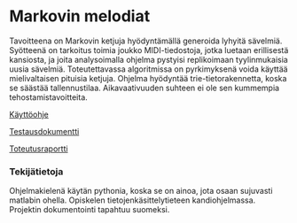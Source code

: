 # Markovin melodiat
Tavoitteena on Markovin ketjuja hyödyntämällä generoida lyhyitä sävelmiä. Syötteenä on tarkoitus toimia joukko MIDI-tiedostoja, jotka luetaan erillisestä kansiosta, ja joita analysoimalla ohjelma pystyisi replikoimaan tyylinmukaisia uusia sävelmiä. Toteutettavassa algoritmissa on pyrkimyksenä voida käyttää mielivaltaisen pituisia ketjuja. Ohjelma hyödyntää trie-tietorakennetta, koska se säästää tallennustilaa. Aikavaativuuden suhteen ei ole sen kummempia tehostamistavoitteita.

[Käyttöohje](https://github.com/pmsainio/tiralabra/blob/main/Dokumentaatio/K%C3%A4ytt%C3%B6ohje.md)

[Testausdokumentti](https://github.com/pmsainio/tiralabra/blob/main/Dokumentaatio/Testausdokumentti.md)

[Toteutusraportti](https://github.com/pmsainio/tiralabra/blob/main/Dokumentaatio/Toteutusraportti.md)

### Tekijätietoja
Ohjelmakielenä käytän pythonia, koska se on ainoa, jota osaan sujuvasti matlabin ohella. Opiskelen tietojenkäsittelytieteen kandiohjelmassa. Projektin dokumentointi tapahtuu suomeksi.
